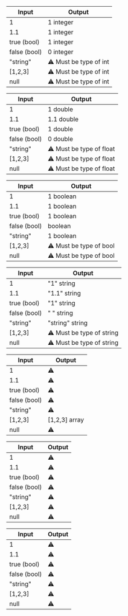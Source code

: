 | Input        | Output                 |
| ------------ | ---------------------- |
| 1            | 1 integer              |
| 1.1          | 1 integer              |
| true  (bool) | 1 integer              |
| false (bool) | 0 integer              |
| "string"     | ⚠️ Must be type of int |
| [1,2,3]      | ⚠️ Must be type of int |
| null         | ⚠️ Must be type of int | 

| Input        | Output                   |
| ------------ | ------------------------ |
| 1            | 1 double                 |
| 1.1          | 1.1 double               |
| true  (bool) | 1 double                 |
| false (bool) | 0 double                 |
| "string"     | ⚠️ Must be type of float |
| [1,2,3]      | ⚠️ Must be type of float |
| null         | ⚠️ Must be type of float | 

| Input        | Output                  |
| ------------ | ----------------------- |
| 1            | 1 boolean               |
| 1.1          | 1 boolean               |
| true  (bool) | 1 boolean               |
| false (bool) | boolean                 |
| "string"     | 1 boolean               |
| [1,2,3]      | ⚠️ Must be type of bool |
| null         | ⚠️ Must be type of bool | 

| Input        | Output                    |
| ------------ | ------------------------- |
| 1            | "1" string                |
| 1.1          | "1.1" string              |
| true  (bool) | "1" string                |
| false (bool) | " " string                |
| "string"     | "string" string           |
| [1,2,3]      | ⚠️ Must be type of string |
| null         | ⚠️ Must be type of string | 

| Input        | Output        |
| ------------ | ------------- |
| 1            | ⚠️            | 
| 1.1          | ⚠️            |
| true  (bool) | ⚠️            |
| false (bool) | ⚠️            |
| "string"     | ⚠️            |
| [1,2,3]      | [1,2,3] array |
| null         | ⚠️            |

| Input        | Output |
| ------------ | ------ |
| 1            |   ⚠️     |
| 1.1          |   ⚠️     |
| true  (bool) |   ⚠️     |
| false (bool) |   ⚠️     |
| "string"     |   ⚠️     |
| [1,2,3]      |   ⚠️     |
| null         |   ⚠️     |

| Input        | Output |
| ------------ | ------ |
| 1            | ⚠️     |
| 1.1          | ⚠️     |
| true  (bool) | ⚠️     |
| false (bool) | ⚠️     |
| "string"     | ⚠️     |
| [1,2,3]      | ⚠️     |
| null         | ⚠️     | 
